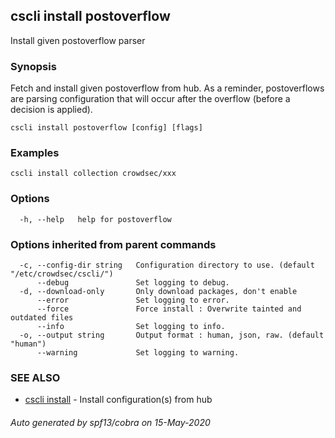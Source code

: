 ## cscli install postoverflow

Install given postoverflow parser

### Synopsis

Fetch and install given postoverflow from hub.
As a reminder, postoverflows are parsing configuration that will occur after the overflow (before a decision is applied).

```
cscli install postoverflow [config] [flags]
```

### Examples

```
cscli install collection crowdsec/xxx
```

### Options

```
  -h, --help   help for postoverflow
```

### Options inherited from parent commands

```
  -c, --config-dir string   Configuration directory to use. (default "/etc/crowdsec/cscli/")
      --debug               Set logging to debug.
  -d, --download-only       Only download packages, don't enable
      --error               Set logging to error.
      --force               Force install : Overwrite tainted and outdated files
      --info                Set logging to info.
  -o, --output string       Output format : human, json, raw. (default "human")
      --warning             Set logging to warning.
```

### SEE ALSO

* [cscli install](cscli_install.md)	 - Install configuration(s) from hub

###### Auto generated by spf13/cobra on 15-May-2020
